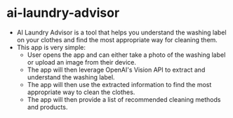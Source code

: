 # ai-laundry-advisor
- AI Laundry Advisor is a tool that helps you understand the washing label on your clothes and find the most appropriate way for cleaning them.
- This app is very simple:
    - User opens the app and can either take a photo of the washing label or upload an image from their device.
    - The app will then leverage OpenAI's Vision API to extract and understand the washing label.
    - The app will then use the extracted information to find the most appropriate way to clean the clothes.
    - The app will then provide a list of recommended cleaning methods and products.